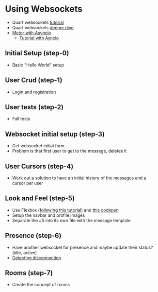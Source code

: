 # Using Websockets

- Quart websockets [tutorial](https://pgjones.gitlab.io/quart/tutorials/websocket_tutorial.html#websocket-tutorial)
- Quart websockets [deeper dive](https://pgjones.gitlab.io/quart/how_to_guides/websockets.html)
- [Motor with Asyncio](https://motor.readthedocs.io/en/stable/tutorial-asyncio.html)
  - [Tutorial with Ayncio](https://motor.readthedocs.io/en/stable/tutorial-asyncio.html)

## Initial Setup (step-0)

- Basic "Hello World" setup

## User Crud (step-1)

- Login and registration

## User tests (step-2)

- Full tests

## Websocket initial setup (step-3)

- Get websocket initial form
- Problem is that first user to get to the message, deletes it

## User Cursors (step-4)

- Work out a solution to have an initial history of the messages and a cursor per user

## Look and Feel (step-5)

- Use Flexbox ([following this tutorial](https://medium.com/quick-code/building-a-chat-application-using-flexbox-e6936c3057ef)) and [this codepen](https://codepen.io/Abhitalks/pen/ZbjNvQ/)
- Setup the navbar and profile images
- Separate the JS into its own file with the message template

## Presence (step-6)

- Have another websocket for presence and maybe update their status? (idle, active)
- [Detecting disconnection](https://pgjones.gitlab.io/quart/how_to_guides/websockets.html#detecting-disconnection)

## Rooms (step-7)

- Create the concept of rooms
